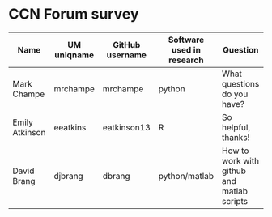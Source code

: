 
# CCN Forum survey 

| Name  | UM uniqname | GitHub username | Software used in research | Question
| ------------- | ------------- | ------------- | ------------- | ------------- |
| Mark Champe  | mrchampe | mrchampe | python | What questions do you have? |
| Emily Atkinson  | eeatkins  | eatkinson13  | R | So helpful, thanks! |
| David Brang  | djbrang  | dbrang  | python/matlab | How to work with github and matlab scripts |
